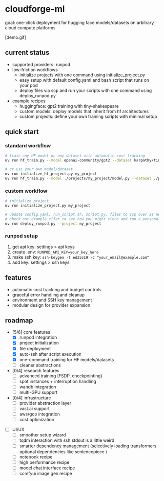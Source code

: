 # cloudforge-ml
goal: one-click deployment for hugging face models/datasets on arbitrary cloud compute platforms

[demo.gif]

## current status
- supported providers: runpod
- low-friction workflows
  - initialize projects with one command using initialize_project.py
  - easy setup with default config.yaml and bash script that runs on your pod
  - deploy files via scp and run your scripts with one command using deploy_runpod.py
- example recipes
  - huggingface: gpt2 training with tiny-shakespeare
  - custom models: deploy models that inherit from hf architectures
  - custom projects: define your own training scripts with minimal setup

## quick start
### standard workflow
```bash
# train any HF model on any dataset with automatic cost tracking
uv run hf_train.py --model openai-community/gpt2 --dataset karpathy/tiny-shakespeare

# or use your own model/dataset
uv run initialize_hf_project.py my_project
uv run hf_train.py --model ./projects/my_project/model.py --dataset ./projects/my_project/dataset.py
```

### custom workflow
```bash
# initialize project
uv run initialize_project.py my_project

# update config.yaml, run_script.sh, script.py, files to scp over as needed
# check out example_cifar to see how you might clone and run a personal repository
uv run deploy_runpod.py --project my_project
```

### runpod setup
1. get api key: settings > api keys
2. create .env: `RUNPOD_API_KEY=your_key_here`
3. make ssh key: `ssh-keygen -t ed25519 -C "your_email@example.com"`
4. add key: settings > ssh keys

## features
- automatic cost tracking and budget controls
- graceful error handling and cleanup
- environment and SSH key management
- modular design for provider expansion

## roadmap
- [5/6] core features
  - [x] runpod integration
  - [x] project initialization
  - [x] file deployment
  - [x] auto-ssh after script execution
  - [x] one-command training for HF models/datasets
  - [ ] cleaner abstractions

- [0/4] research features
  - [ ] advanced training (FSDP, checkpointing)
  - [ ] spot instances + interruption handling
  - [ ] wandb integration
  - [ ] multi-GPU support

- [0/4] infrastructure
  - [ ] provider abstraction layer
  - [ ] vast.ai support
  - [ ] aws/gcp integration
  - [ ] cost optimization

- [ ] UI/UX
  - [ ] smoother setup wizard
  - [ ] tqdm interaction with ssh stdout is a little weird
  - [ ] smarter dependency management (selectively loading transformers optional dependencies like sentencepiece )
  - [ ] notebook recipe
  - [ ] high performance recipe
  - [ ] model chat interface recipe
  - [ ] comfyui image gen recipe
